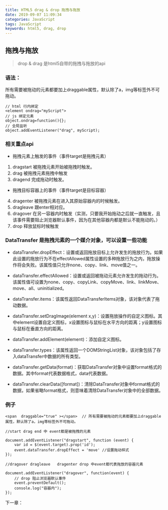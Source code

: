 ```yaml
---
title: HTML5 drag & drop 拖拽与拖放
date: 2019-09-07 11:09:34
categories: JavaScript
tags: JavaScript
keywords: html5, drag, drop
---
```


## 拖拽与拖放

> drop & drag 是html5自带的拖拽与拖放的api

### 语法：
所有需要被拖动的元素都要加上draggable属性，默认除了a，img等标签外不可拖动。

```
// html 行内绑定
<element ondrag="myScript">
// js 绑定元素
object.ondrag=function(){};
// 全局监听
object.addEventListener("drag", myScript);
```

<!-- more -->

###  相关重点api

- 拖拽元素上触发的事件（事件target是拖拽元素）
1. dragstart  被拖拽元素开始被拖拽时触发。
2. drag  被拖拽元素拖拽中触发
3. dragend  完成拖动时触发。

- 拖拽目标容器上的事件（事件target是目标容器）
4. dragenter  被拖拽元素在进入其原始容器内的时候触发。
5. dragleave  跟enter相对应。
6. dragover  在另一容器内时触发（实测，只要我开始拖动之后就一直触发，且该事件需要阻止浏览器默认事件，因为在其他容器内都是默认不能拖动的。）
7. drop 释放鼠标时候触发

### DataTransfer 是拖拽元素的一个媒介对象，可以设置一些功能
- dataTransfer.dropEffect：设置或返回拖放目标上允许发生的拖放行为。如果此设置的拖放行为不在effectAllowed属性设置的多种拖放行为之内，拖放操作将会失败。该属性值只允许none、copy、link、move值之一。

- dataTransfer.effectAllowed：设置或返回被拖动元素允许发生的拖动行为。该属性值可设置为none、copy、copyLink、copyMove、link、linkMove、move、all、uninitialized。

- dataTransfer.items：该属性返回DataTransferItems对象，该对象代表了拖动数据。

- dataTransfer.setDragImage(element x,y)：设置拖放操作的自定义图标。其中element设置自定义图标，x设置图标与鼠标在水平方向的距离；y设置图标与鼠标在垂直方向的距离。

- dataTransfer.addElement(element)：添加自定义图标。

- dataTransfer.types：该属性返回一个DOMStringList对象，该对象包括了存入dataTransfer中数据的所有类型。
- dataTransfer.getData(format)：获取DataTransfer对象中设置format格式的数据。其中format代表数据格式，data代表数据。

- dataTransfer.clearData([format])：清除DataTransfer对象中format格式的数据，如果省略format格式，则意味着清除DataTransfer对象中的全部数据。

### 例子

```
<span  draggable="true" ></span>  // 所有需要被拖动的元素都要加上draggable属性，默认除了a，img等标签外不可拖动。

//start drag end 中 event都是被拖拽的元素

document.addEventListener("dragstart", function (event) { 
    var id = $(event.target).prop('id'); 
    event.dataTransfer.dropEffect = 'move' //设置拖动样式
});

//dragover dragleave   dragenter drop 中event都代表拖放的容器元素  

document.addEventListener("dragover", function(event) {  
    // drop 阻止浏览器默认事件
    event.preventDefault();
    console.log("容器内");
});
```


下一章：